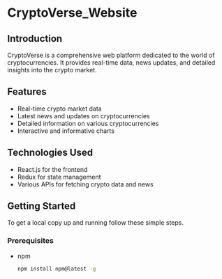 # CryptoVerse_Website

## Introduction
CryptoVerse is a comprehensive web platform dedicated to the world of cryptocurrencies. It provides real-time data, news updates, and detailed insights into the crypto market.

## Features
- Real-time crypto market data
- Latest news and updates on cryptocurrencies
- Detailed information on various cryptocurrencies
- Interactive and informative charts

## Technologies Used
- React.js for the frontend
- Redux for state management
- Various APIs for fetching crypto data and news

## Getting Started
To get a local copy up and running follow these simple steps.

### Prerequisites
- npm
  ```sh
  npm install npm@latest -g

